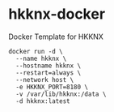 # hkknx-docker
Docker Template for HKKNX

```
docker run -d \
  --name hkknx \
  --hostname hkknx \
  --restart=always \
  --network host \
  -e HKKNX_PORT=8180 \
  -v /var/lib/hkknx:/data \
  -d hkknx:latest
```
